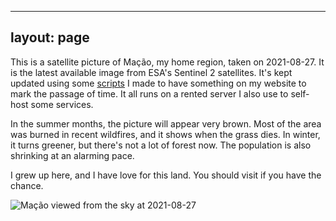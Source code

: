 




---  
layout: page  
---

This is a satellite picture of Mação, my home region, taken on 2021-08-27. It is the latest available image from ESA's 
Sentinel 2 satellites. It's kept updated using some [scripts](https://github.com/fernandeslouro/terras) I made to have 
something on my website to mark the passage of time. It all runs on a rented server I also use to self-host some 
services.

In the summer months, the picture will appear very brown. Most of the area was burned in recent wildfires, and it shows 
when the grass dies. In winter, it turns greener, but there's not a lot of forest now. The population is also shrinking 
at an alarming pace.

I grew up here, and I have love for this land. You should visit if you have the chance.

 

   
![Mação viewed from the sky at 2021-08-27](/assets/images/2021-08-27_11:21.png)